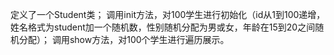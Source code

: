 定义了一个Student类；
调用init方法，对100学生进行初始化（id从1到100递增，姓名格式为student加一个随机数，性别随机分配为男或女，年龄在15到20之间随机分配）；
调用show方法，对100个学生进行遍历展示。
